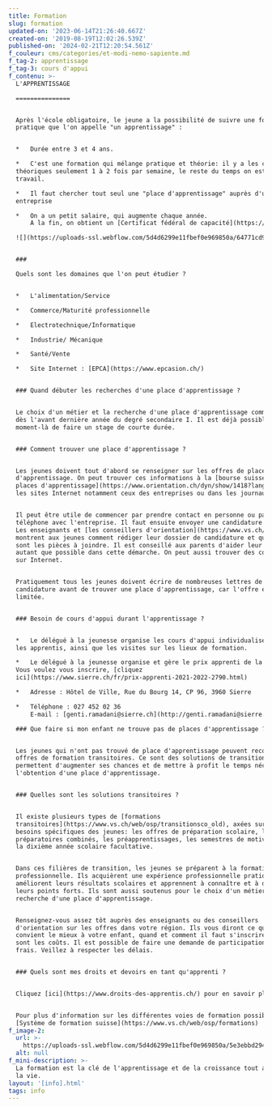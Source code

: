 ```yaml
---
title: Formation
slug: formation
updated-on: '2023-06-14T21:26:40.667Z'
created-on: '2019-08-19T12:02:26.539Z'
published-on: '2024-02-21T12:20:54.561Z'
f_couleur: cms/categories/et-modi-nemo-sapiente.md
f_tag-2: apprentissage
f_tag-3: cours d'appui
f_contenu: >-
  L'APPRENTISSAGE

  ===============


  Après l'école obligatoire, le jeune a la possibilité de suivre une formation
  pratique que l'on appelle "un apprentissage" :


  *   Durée entre 3 et 4 ans.

  *   C'est une formation qui mélange pratique et théorie: il y a les cours
  théoriques seulement 1 à 2 fois par semaine, le reste du temps on est au
  travail.

  *   Il faut chercher tout seul une "place d'apprentissage" auprès d'une
  entreprise

  *   On a un petit salaire, qui augmente chaque année.  
      A la fin, on obtient un [Certificat fédéral de capacité](https://www.orientation.ch/dyn/show/1922) (CFC).

  ![](https://uploads-ssl.webflow.com/5d4d6299e11fbef0e969850a/64771cd99dcf824017ba979f_e707a8d6.png)


  ###   

  Quels sont les domaines que l'on peut étudier ?


  *   L'alimentation/Service

  *   Commerce/Maturité professionnelle

  *   Electrotechnique/Informatique

  *   Industrie/ Mécanique

  *   Santé/Vente

  *   Site Internet : [EPCA](https://www.epcasion.ch/)


  ### Quand débuter les recherches d'une place d'apprentissage ?


  Le choix d'un métier et la recherche d'une place d'apprentissage commencent
  dès l'avant dernière année du degré secondaire I. Il est déjà possible à ce
  moment-là de faire un stage de courte durée.


  ### Comment trouver une place d'apprentissage ?


  Les jeunes doivent tout d'abord se renseigner sur les offres de places
  d'apprentissage. On peut trouver ces informations à la [bourse suisse des
  places d'apprentissage](https://www.orientation.ch/dyn/show/1418?lang=fr), sur
  les sites Internet notamment ceux des entreprises ou dans les journaux.


  Il peut être utile de commencer par prendre contact en personne ou par
  téléphone avec l'entreprise. Il faut ensuite envoyer une candidature écrite.
  Les enseignants et [les conseillers d'orientation](https://www.vs.ch/web/osp)
  montrent aux jeunes comment rédiger leur dossier de candidature et quelles
  sont les pièces à joindre. Il est conseillé aux parents d'aider leur enfant
  autant que possible dans cette démarche. On peut aussi trouver des conseils
  sur Internet.


  Pratiquement tous les jeunes doivent écrire de nombreuses lettres de
  candidature avant de trouver une place d'apprentissage, car l'offre est
  limitée.


  ### ‍Besoin de cours d'appui durant l'apprentissage ?


  *   Le délégué à la jeunesse organise les cours d'appui individualisés pour
  les apprentis, ainsi que les visites sur les lieux de formation.

  *   Le délégué à la jeunesse organise et gère le prix apprenti de la ville.
  Vous voulez vous inscrire, [cliquez
  ici](https://www.sierre.ch/fr/prix-apprenti-2021-2022-2790.html)

  *   Adresse : Hôtel de Ville, Rue du Bourg 14, CP 96, 3960 Sierre

  *   ‍Téléphone : 027 452 02 36  
      E-mail : [genti.ramadani@sierre.ch](http://genti.ramadani@sierre.ch/)Site Internet : [www.sierre.ch](http://www.sierre.ch/)

  ### ‍Que faire si mon enfant ne trouve pas de places d'apprentissage ?


  Les jeunes qui n'ont pas trouvé de place d'apprentissage peuvent recourir aux
  offres de formation transitoires. Ce sont des solutions de transition qui
  permettent d'augmenter ses chances et de mettre à profit le temps nécessaire à
  l'obtention d'une place d'apprentissage.


  ### Quelles sont les solutions transitoires ?


  Il existe plusieurs types de [formations
  transitoires](https://www.vs.ch/web/osp/transitionsco_old), axées sur les
  besoins spécifiques des jeunes: les offres de préparation scolaire, les cours
  préparatoires combinés, les préapprentissages, les semestres de motivation, ou
  la dixième année scolaire facultative.


  Dans ces filières de transition, les jeunes se préparent à la formation
  professionnelle. Ils acquièrent une expérience professionnelle pratique,
  améliorent leurs résultats scolaires et apprennent à connaître et à développer
  leurs points forts. Ils sont aussi soutenus pour le choix d'un métier ou la
  recherche d'une place d'apprentissage.


  Renseignez-vous assez tôt auprès des enseignants ou des conseillers
  d'orientation sur les offres dans votre région. Ils vous diront ce qui
  convient le mieux à votre enfant, quand et comment il faut s'inscrire et quels
  sont les coûts. Il est possible de faire une demande de participation aux
  frais. Veillez à respecter les délais.


  ### Quels sont mes droits et devoirs en tant qu'apprenti ?


  Cliquez [ici](https://www.droits-des-apprentis.ch/) pour en savoir plus.


  ‍Pour plus d'information sur les différentes voies de formation possibles :
  [Système de formation suisse](https://www.vs.ch/web/osp/formations)
f_image-2:
  url: >-
    https://uploads-ssl.webflow.com/5d4d6299e11fbef0e969850a/5e3ebbd29475c09ee9d9e4ce_apprentissage.jpg
  alt: null
f_mini-description: >-
  La formation est la clé de l'apprentissage et de la croissance tout au long de
  la vie.
layout: '[info].html'
tags: info
---
```



